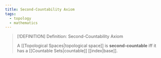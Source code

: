 ```yaml
---
title: Second-Countability Axiom
tags:
  - topology
  - mathematics
---
```


>[!DEFINITION] Definition: Second-Countability Axiom
>
>A [[Topological Spaces|topological space]] is **second-countable** iff it has a [[Countable Sets|countable]] [[index|base]].
>